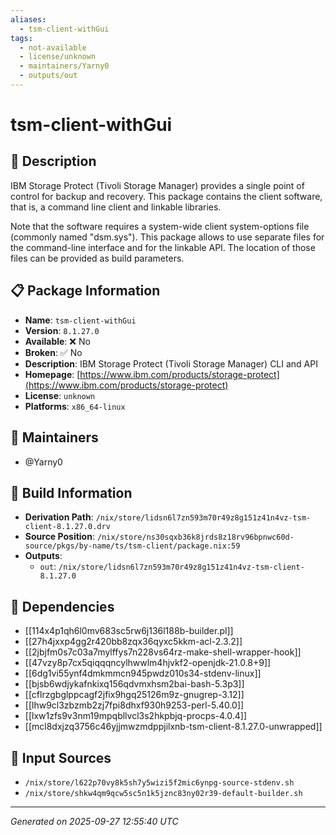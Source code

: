 ```yaml
---
aliases:
  - tsm-client-withGui
tags:
  - not-available
  - license/unknown
  - maintainers/Yarny0
  - outputs/out
---
```


# tsm-client-withGui

## 📝 Description

IBM Storage Protect (Tivoli Storage Manager) provides
a single point of control for backup and recovery.
This package contains the client software, that is,
a command line client and linkable libraries.

Note that the software requires a system-wide
client system-options file (commonly named "dsm.sys").
This package allows to use separate files for
the command-line interface and for the linkable API.
The location of those files can
be provided as build parameters.


## 📋 Package Information

- **Name**: `tsm-client-withGui`
- **Version**: `8.1.27.0`
- **Available**: ❌ No
- **Broken**: ✅ No
- **Description**: IBM Storage Protect (Tivoli Storage Manager) CLI and API
- **Homepage**: [https://www.ibm.com/products/storage-protect](https://www.ibm.com/products/storage-protect)
- **License**: `unknown`
- **Platforms**: `x86_64-linux`
## 👥 Maintainers

- @Yarny0


## 🔧 Build Information

- **Derivation Path**: `/nix/store/lidsn6l7zn593m70r49z8g151z41n4vz-tsm-client-8.1.27.0.drv`
- **Source Position**: `/nix/store/ns30sqxb36k8jrds8z18rv96bpnwc60d-source/pkgs/by-name/ts/tsm-client/package.nix:59`
- **Outputs**:
  - `out`:  `/nix/store/lidsn6l7zn593m70r49z8g151z41n4vz-tsm-client-8.1.27.0`

## 🔗 Dependencies

- [[114x4p1qh6l0mv683sc5rw6j136l188b-builder.pl]]
- [[27h4jxxp4gg2r420bb8zqx36qyxc5kkm-acl-2.3.2]]
- [[2jbjfm0s7c03a7mylffys7n228vs64rz-make-shell-wrapper-hook]]
- [[47vzy8p7cx5qiqqqncylhwwlm4hjvkf2-openjdk-21.0.8+9]]
- [[6dg1vi55ynf4dmkmmcn945pwdz010s34-stdenv-linux]]
- [[bjsb6wdjykafnkixq156qdvmxhsm2bai-bash-5.3p3]]
- [[cflrzgbglppcagf2jfix9hgq25126m9z-gnugrep-3.12]]
- [[lhw9cl3zbzmb2zj7fpi8dhxf930h9253-perl-5.40.0]]
- [[lxw1zfs9v3nm19mpqbllvcl3s2hkpbjq-procps-4.0.4]]
- [[mcl8dxjzq3756c46yjjmwzmdppjilxnb-tsm-client-8.1.27.0-unwrapped]]

## 📁 Input Sources

- `/nix/store/l622p70vy8k5sh7y5wizi5f2mic6ynpg-source-stdenv.sh`
- `/nix/store/shkw4qm9qcw5sc5n1k5jznc83ny02r39-default-builder.sh`

---
*Generated on 2025-09-27 12:55:40 UTC*
